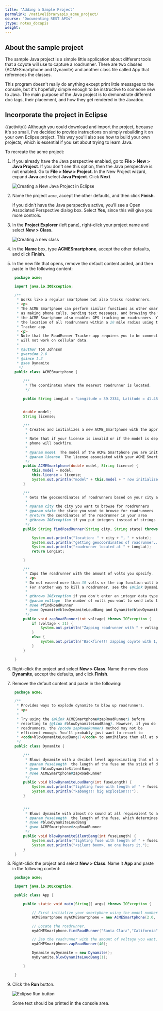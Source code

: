 ```yaml
---
title: "Adding a Sample Project"
permalink: /nativelibraryapis_acme_project/
course: "Documenting REST APIs"
jtype: notes_docapis
weight:
---
```


## About the sample project

The sample Java project is a simple little application about different tools that a coyote will use to capture a roadrunner. There are two classes (ACMESmartphone and Dynamite) and another class file called App that references the classes.

This program doesn't really do anything except print little messages to the console, but it's hopefully simple enough to be instructive to someone new to Java. The main purpose of the Java project is to demonstrate different doc tags, their placement, and how they get rendered in the Javadoc.

## Incorporate the project in Eclipse
{{activity}}
Although you could download and import the project, because it's so small, I've decided to provide instructions on simply rebuilding it on your own Eclipse project. This way you'll also see how to build your own projects, which is essential if you set about trying to learn Java.

To recreate the acme project:

1. If you already have the Java perspective enabled, go to **File > New > Java Project**. If you don't see this option, then the Java perspective is not enabled. Go to **File > New > Project**. In the New Project wizard, expand **Java** and select **Java Project**. Click **Next**.

	<img src="https://s3.us-west-1.wasabisys.com/idbwmedia.com/images/api/newjavaproject.png" alt="Creating a New Java Project in Eclipse" />

2. Name the project `acme`, accept the other defaults, and then click **Finish**.

	If you didn't have the Java perspective active, you'll see a Open Associated Perspective dialog box. Select **Yes**, since this will give you more controls.

3. In the **Project Explorer** (left pane), right-click your project name and select **New > Class**.

	<img src="https://s3.us-west-1.wasabisys.com/idbwmedia.com/images/api/eclipsenewclass.png" alt="Creating a new class" />

4. In the **Name** box, type **ACMESmartphone**, accept the other defaults, and click **Finish**.
5. In the new file that opens, remove the default content added, and then paste in the following content:

   ```java
	package acme;

	import java.io.IOException;

	/**
	 * Works like a regular smartphone but also tracks roadrunners.
	 * <p>
	 * The ACME Smartphone can perform similar functions as other smartphones, such
	 * as making phone calls, sending text messages, and browsing the web. However,
	 * the ACME Smartphone also enables GPS tracking on roadrunners. You can monitor
	 * the location of all roadrunners within a 20 mile radius using the RoadRunner
	 * Tracker app.
	 * <p>
	 * Note that the RoadRunner Tracker app requires you to be connected to wifi. It
	 * will not work on cellular data.
	 *
	 * @author Tom Johnson
	 * @version 2.0
	 * @since 1.3
	 * @see Dynamite
	  */
	public class ACMESmartphone {

		/**
		 * The coordinates where the nearest roadrunner is located.
		 */

		public String LongLat = "Longitude = 39.2334, Latitude = 41.4899"; // hard-coded for simplicity's sake.


		double model;
		String license;

		/**
		 * Creates and initializes a new ACME_Smartphone with the appropriate model and license number.
		 *
		 * Note that if your license is invalid or if the model is deprecated, the zapping controls on the
		 * phone will backfire.
		 *
		 * @param model  The model of the ACME Smartphone you are initializing.
		 * @param license  The license associated with your ACME Smartphone.
		 */
		public ACMESmartphone(double model, String license) {
			this.model = model;
			this.license = license;
			System.out.println("model" + this.model + " now initialized for license " + license );
		}

		/**
		 * Gets the geocoordinates of roadrunners based on your city and state.
		 *
		 * @param city the city you want to browse for roadrunners
		 * @param state the state you want to browse for roadrunners
		 * @return the coordinates of the roadrunner in your area
		 * @throws IOException if you put integers instead of strings
		 */
		public String findRoadRunner(String city, String state) throws IOException {

			System.out.println("location: " + city + ", " + state);
			System.out.println("getting geocoordinates of roadrunner.... ");
			System.out.println("roadrunner located at " + LongLat);
			return LongLat;

		}

		/**
		 * Zaps the roadrunner with the amount of volts you specify.
		 * <p>
		 * Do not exceed more than 30 volts or the zap function will backfire.
		 * For another way to kill a roadrunner, see the {@link Dynamite#blowDynamiteLoudBang} method.
		 *
		 * @throws IOException if you don't enter an integer data type amount for the voltage
		 * @param voltage  the number of volts you want to send into the roadrunner's body
		 * @see #findRoadRunner
		 * @see Dynamite#blowDynamiteLoudBang and Dynamite#blowDynamiteSilentBang
		 */
		public void zapRoadRunner(int voltage) throws IOException {
			if (voltage < 31) {
				System.out.println("Zapping roadrunner with " + voltage + " volts!!!!");
			}
			else {
				System.out.println("Backfire!!! zapping coyote with 1,000,000 volts!!!!");
			}
		}

	}
   ```

6. Right-click the project and select **New > Class**. Name the new class **Dynamite**, accept the defaults, and click **Finish**.
7. Remove the default content and paste in the following:

   ```java
	package acme;

	/**
	 * Provides ways to explode dynamite to blow up roadrunners.
	 * <p>
	 *
	 * Try using the {@link ACMESmartphone#zapRoadRunner} before
	 * resorting to {@link #blowDynamiteLoudBang}. However, if you do have a lot of
	 * roadrunners, the {@code zapRoadRunner} method may not be
	 * efficient enough. You'll probably just want to resort to
	 * <code>blowDynamiteLoudBang()</code> to annihilate them all at once.
	 */
	public class Dynamite {

		/**
		 * Blows dynamite with a decibel level approximating that of a fog horn.
		 * @param fuseLength  the length of the fuse on the stick of dynamite
		 * @see #blowDynamiteSilentBang
		 * @see ACMESmartphone#zapRoadRunner
		 */
		public void blowDynamiteLoudBang(int fuseLength) {
			System.out.println("lighting fuse with length of " + fuseLength + " inches.");
			System.out.println("kabang!!! big explosion!!!");
		}


		/**
		 * Blows dynamite with almost no sound at all (equivalent to a silencer on a gun).
		 * @param fuseLength  the length of the fuse, which determines safety (silent bangs are just as deadly as loud bangs)
		 * @see #blowDynamiteLoudBang
		 * @see ACMESmartphone#zapRoadRunner
		 */
		public void blowDynamiteSilentBang(int fuseLength) {
			System.out.println("lighting fuse with length of " + fuseLength + " inches.");
			System.out.println("<silent boom>. no one hears it.");
		}
	}
   ```

8. Right-click the project and select **New > Class**. Name it **App** and paste in the following content:

   ```java
	package acme;

	import java.io.IOException;

	public class App {

		public static void main(String[] args) throws IOException {

			// First initialize your smartphone using the model number and license key.
			ACMESmartphone myACMESmartphone = new ACMESmartphone(2.0, "398978fdskj");

			// Locate the roadrunner.
			myACMESmartphone.findRoadRunner("Santa Clara","California");

			// Zap the roadrunner with the amount of voltage you want.
			myACMESmartphone.zapRoadRunner(40);

			Dynamite myDynamite = new Dynamite();
			myDynamite.blowDynamiteLoudBang(1);

		}

	}
   ```

9. Click the **Run** button.

	<img src="https://s3.us-west-1.wasabisys.com/idbwmedia.com/images/api/eclipserunbutton.png" alt="Eclipse Run button" />

	Some text should be printed in the console area.
